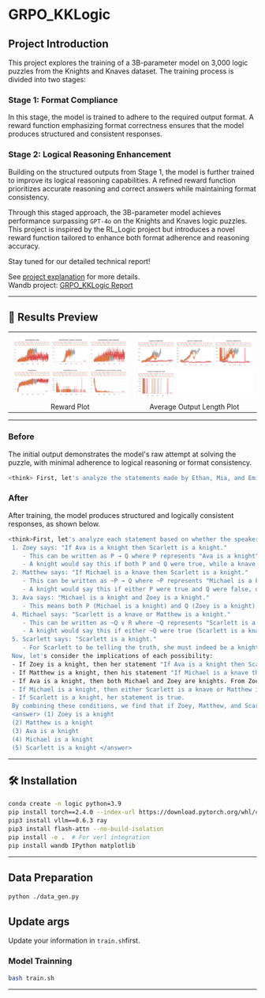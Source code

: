 # GRPO_KKLogic

## Project Introduction
This project explores the training of a 3B-parameter model on 3,000 logic puzzles from the Knights and Knaves dataset. The training process is divided into two stages:

### Stage 1: Format Compliance
In this stage, the model is trained to adhere to the required output format. A reward function emphasizing format correctness ensures that the model produces structured and consistent responses.

### Stage 2: Logical Reasoning Enhancement
Building on the structured outputs from Stage 1, the model is further trained to improve its logical reasoning capabilities. A refined reward function prioritizes accurate reasoning and correct answers while maintaining format consistency.

Through this staged approach, the 3B-parameter model achieves performance surpassing `GPT-4o` on the Knights and Knaves logic puzzles. This project is inspired by the RL_Logic project but introduces a novel reward function tailored to enhance both format adherence and reasoning accuracy.

Stay tuned for our detailed technical report!

See [project explanation](#) for more details.  
Wandb project: [GRPO_KKLogic Report](https://wandb.ai/qqliao_shu_feng-brainfussion/RL_FULL_EXPERIMENT_V2/reports/GRPO_KKLogic_Sample_3000VS6000--VmlldzoxMTgxNzQxMQ)

---

## 📸 Results Preview

<table>
  <tr>
    <td align="center"><img src="./pics/grpo_reward.png" width="400" alt="Test Score"></td>
    <td align="center"><img src="./pics/grpo_response.png" width="400" alt="Output Length"></td>
  </tr>
  <tr>
    <td align="center">Reward Plot</td>
    <td align="center">Average Output Length Plot</td>
  </tr>
</table>

---

### Before
The initial output demonstrates the model's raw attempt at solving the puzzle, with minimal adherence to logical reasoning or format consistency.

```bash
<think> First, let's analyze the statements made by Ethan, Mia, and Emily. Ethan claims that Emily is a knight and Mia is a knight. Mia claims that Emily is not a knave. Emily claims that Mia is a knave if and only if Emily is a knight. </think> <answer> (1) Ethan is a knight (2) Mia is a knave (3) Emily is a knight  </answer>
```


### After
After training, the model produces structured and logically consistent responses, as shown below.


```bash
<think>First, let's analyze each statement based on whether the speaker is a knight (truth-teller) or a knave (liar):
 1. Zoey says: "If Ava is a knight then Scarlett is a knight."
    - This can be written as P → Q where P represents "Ava is a knight" and Q represents "Scarlett is a knight".
    - A knight would say this if both P and Q were true, while a knave would say this if P were true and Q were false (or both false).
 2. Matthew says: "If Michael is a knave then Scarlett is a knight."
    - This can be written as ~P → Q where ~P represents "Michael is a knave" and Q represents "Scarlett is a knight".
    - A knight would say this if either P were true and Q were false, or both false. A knave would say this if P were false and Q were true.
 3. Ava says: "Michael is a knight and Zoey is a knight."
    - This means both P (Michael is a knight) and Q (Zoey is a knight) must be true for Ava to be telling the truth.
 4. Michael says: "Scarlett is a knave or Matthew is a knight."
    - This can be written as ~Q ∨ R where ~Q represents "Scarlett is a knave" and R represents "Matthew is a knight".
    - A knight would say this if either ~Q were true (Scarlett is a knave) or R were true (Matthew is a knight). A knave would say this if both ~Q and R were false.
 5. Scarlett says: "Scarlett is a knight."
    - For Scarlett to be telling the truth, she must indeed be a knight.
 Now, let's consider the implications of each possibility:
 - If Zoey is a knight, then her statement "If Ava is a knight then Scarlett is a knight" must be true. Since Ava claims both Michael and Zoey are knights, if Zoey is a knight, then Scarlett must also be a knight.
 - If Matthew is a knight, then his statement "If Michael is a knave then Scarlett is a knight" must be true. Since Michael claims either Scarlett is a knave or Matthew is a knight, if Matthew is a knight, then Scarlett must be a knight.
 - If Ava is a knight, then both Michael and Zoey are knights. From Zoey's statement, since Scarlett is a knight, her part of the implication is satisfied.
 - If Michael is a knight, then either Scarlett is a knave or Matthew is a knight. Since Matthew is a knight, this condition is met.
 - If Scarlett is a knight, her statement is true.
 By combining these conditions, we find that if Zoey, Matthew, and Scarlett are knights, then Ava must also be a knight to satisfy her own claim. Finally, Michael being a knight ensures that his original statement holds true. Therefore, all five individuals are knights.</think>
 <answer> (1) Zoey is a knight
 (2) Matthew is a knight
 (3) Ava is a knight
 (4) Michael is a knight
 (5) Scarlett is a knight </answer>
```

---

## 🛠️ Installation

```bash
conda create -n logic python=3.9
pip install torch==2.4.0 --index-url https://download.pytorch.org/whl/cu121
pip3 install vllm==0.6.3 ray
pip3 install flash-attn --no-build-isolation
pip install -e .  # For verl integration
pip install wandb IPython matplotlib
```

---

## Data Preparation
```bash
python ./data_gen.py
```

## Update args
Update your information in `train.sh`first.


### Model Trainning
```bash
bash train.sh
```
---
